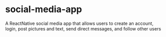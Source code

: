 # social-media-app
A ReactNative social media app that allows users to create an account, login, post pictures and text, send direct messages, and follow other users
